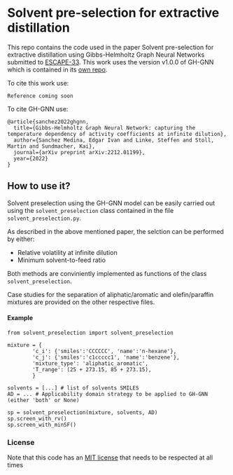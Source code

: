 # Solvent pre-selection for extractive distillation

This repo contains the code used in the paper Solvent pre-selection for extractive distillation using Gibbs-Helmholtz Graph Neural Networks submitted to [ESCAPE-33](https://escape33-ath.gr/). This work uses the version v1.0.0 of GH-GNN which is contained in its [own repo](https://github.com/edgarsmdn/GH-GNN).

To cite this work use:

```
Reference coming soon
```

To cite GH-GNN use:

```
@article{sanchez2022ghgnn,
  title={Gibbs-Helmholtz Graph Neural Network: capturing the temperature dependency of activity coefficients at infinite dilution},
  author={Sanchez Medina, Edgar Ivan and Linke, Steffen and Stoll, Martin and Sundmacher, Kai},
  journal={arXiv preprint arXiv:2212.01199},
  year={2022}
}
```

## How to use it?

Solvent preselection using the GH-GNN model can be easily carried out using the ```solvent_preselection``` class contained in the file  ```solvent_preselection.py```.

As described in the above mentioned paper, the selction can be performed by either:

* Relative volatility at infinite dilution
* Minimum solvent-to-feed ratio

Both methods are conviniently implemented as functions of the class ``` solvent_preselection```.

Case studies for the separation of aliphatic/aromatic and olefin/paraffin mixtures are provided on the other respective files.

#### Example

```
from solvent_preselection import solvent_preselection

mixture = {
        'c_i': {'smiles':'CCCCCC', 'name':'n-hexane'},
        'c_j': {'smiles':'c1ccccc1', 'name':'benzene'},
        'mixture_type': 'aliphatic_aromatic',
        'T_range': (25 + 273.15, 85 + 273.15),
        }

solvents = [...] # list of solvents SMILES
AD = ... # Applicability domain strategy to be applied to GH-GNN (either 'both' or None)

sp = solvent_preselection(mixture, solvents, AD)
sp.screen_with_rv()
sp.screen_with_minSF()

```

### License

Note that this code has an [MIT license](https://github.com/edgarsmdn/SolvSelect_GHGNN/blob/main/LICENSE) that needs to be respected at all times

